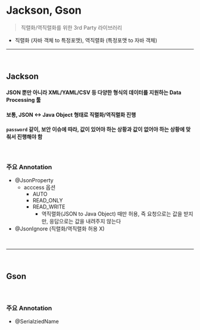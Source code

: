 # Jackson, Gson
> 직렬화/역직렬화를 위한 3rd Party 라이브러리
* 직렬화 (자바 객체 to 특정포맷), 역직렬화 (특정포맷 to 자바 객체)

<hr>
<br>

## Jackson
#### JSON 뿐만 아니라 XML/YAML/CSV 등 다양한 형식의 데이터를 지원하는 Data Processing 툴
#### 보통, JSON <-> Java Object 형태로 직렬화/역직렬화 진행
#### `password` 같이, 보안 이슈에 따라, 값이 있어야 하는 상황과 값이 없어야 하는 상황에 맞춰서 진행해야 함

<br>

### 주요 Annotation
* @JsonProperty
  * acccess 옵션
    * AUTO
    * READ_ONLY
    * READ_WRITE
      * 역직렬화(JSON to Java Object) 때만 허용, 즉 요청으로는 값을 받지만, 응답으로는 값을 내려주지 않는다
* @JsonIgnore (직렬화/역직렬화 허용 X)

<br>
<hr>
<br>

## Gson
#### 

<br>

### 주요 Annotation
* @SerialziedName
